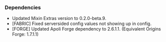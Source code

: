 ### Dependencies
- Updated Mixin Extras version to 0.2.0-beta.9.
- [FABRIC] Fixed serversided config values not showing up in config.
- [FORGE] Updated Apoli Forge dependency to 2.6.1.1. (Equivalent Origins Forge: 1.7.1.1)